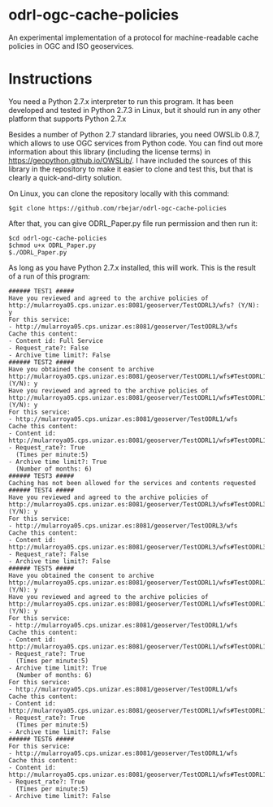 odrl-ogc-cache-policies
=======================
An experimental implementation of a protocol for machine-readable cache policies in OGC and ISO geoservices.

Instructions
============
You need a Python 2.7.x interpreter to run this program. It has been developed and tested in Python 2.7.3 in Linux, 
but it should run in any other platform that supports Python 2.7.x 

Besides a number of Python 2.7 standard libraries, you need OWSLib 0.8.7, which allows to use OGC services
from Python code. You can find out more information about this library (including the license terms) in
<https://geopython.github.io/OWSLib/>. I have included the sources of this library in the repository to make
it easier to clone and test this, but that is clearly a quick-and-dirty solution.

On Linux, you can clone the repository locally with this command:

`$git clone https://github.com/rbejar/odrl-ogc-cache-policies`

After that, you can give ODRL_Paper.py file run permission and
then run it:

    $cd odrl-ogc-cache-policies
    $chmod u+x ODRL_Paper.py
    $./ODRL_Paper.py
    
As long as you have Python 2.7.x installed, this will work. This is
the result of a run of this program:

    ###### TEST1 #####
    Have you reviewed and agreed to the archive policies of http://mularroya05.cps.unizar.es:8081/geoserver/TestODRL3/wfs? (Y/N): y
    For this service: 
    - http://mularroya05.cps.unizar.es:8081/geoserver/TestODRL3/wfs
    Cache this content: 
    - Content id: Full Service
    - Request_rate?: False
    - Archive time limit?: False
    ###### TEST2 #####
    Have you obtained the consent to archive http://mularroya05.cps.unizar.es:8081/geoserver/TestODRL1/wfs#TestODRL1:archsites? (Y/N): y
    Have you reviewed and agreed to the archive policies of http://mularroya05.cps.unizar.es:8081/geoserver/TestODRL1/wfs#TestODRL1:archsites? (Y/N): y
    For this service: 
    - http://mularroya05.cps.unizar.es:8081/geoserver/TestODRL1/wfs
    Cache this content: 
    - Content id: http://mularroya05.cps.unizar.es:8081/geoserver/TestODRL1/wfs#TestODRL1:archsites
    - Request_rate?: True
      (Times per minute:5)
    - Archive time limit?: True
      (Number of months: 6)
    ###### TEST3 #####
    Caching has not been allowed for the services and contents requested
    ###### TEST4 #####
    Have you reviewed and agreed to the archive policies of http://mularroya05.cps.unizar.es:8081/geoserver/TestODRL3/wfs#TestODRL3:states? (Y/N): y
    For this service: 
    - http://mularroya05.cps.unizar.es:8081/geoserver/TestODRL3/wfs
    Cache this content: 
    - Content id: http://mularroya05.cps.unizar.es:8081/geoserver/TestODRL3/wfs#TestODRL3:states
    - Request_rate?: False
    - Archive time limit?: False
    ###### TEST5 #####
    Have you obtained the consent to archive http://mularroya05.cps.unizar.es:8081/geoserver/TestODRL1/wfs#TestODRL1:archsites? (Y/N): y
    Have you reviewed and agreed to the archive policies of http://mularroya05.cps.unizar.es:8081/geoserver/TestODRL1/wfs#TestODRL1:archsites? (Y/N): y
    For this service: 
    - http://mularroya05.cps.unizar.es:8081/geoserver/TestODRL1/wfs
    Cache this content: 
    - Content id: http://mularroya05.cps.unizar.es:8081/geoserver/TestODRL1/wfs#TestODRL1:archsites
    - Request_rate?: True
      (Times per minute:5)
    - Archive time limit?: True
      (Number of months: 6)
    For this service: 
    - http://mularroya05.cps.unizar.es:8081/geoserver/TestODRL1/wfs
    Cache this content: 
    - Content id: http://mularroya05.cps.unizar.es:8081/geoserver/TestODRL1/wfs#TestODRL1:roads
    - Request_rate?: True
      (Times per minute:5)
    - Archive time limit?: False
    ###### TEST6 #####
    For this service: 
    - http://mularroya05.cps.unizar.es:8081/geoserver/TestODRL1/wfs
    Cache this content: 
    - Content id: http://mularroya05.cps.unizar.es:8081/geoserver/TestODRL1/wfs#TestODRL1:roads
    - Request_rate?: True
      (Times per minute:5)
    - Archive time limit?: False


